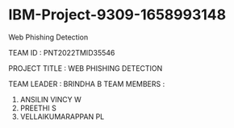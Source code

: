 # IBM-Project-9309-1658993148
Web Phishing Detection

TEAM ID : PNT2022TMID35546

PROJECT TITLE : WEB PHISHING DETECTION

TEAM LEADER : BRINDHA B
TEAM MEMBERS :
1. ANSILIN VINCY W
2. PREETHI S
3. VELLAIKUMARAPPAN PL
